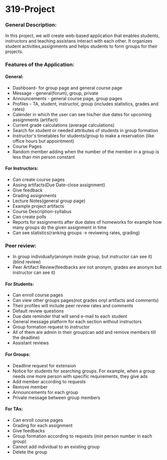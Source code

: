 # 319-Project
### General Description: ###
In this project, we will create web-based application that enables students, instructors and teaching assistans interact with each other. It organizes student activities,assignments and helps students to form groups for their projects.
### Features of the Application:
#### General:
* Dashboard- for group page and general course page
* Message - general(forum), group, private
* Announcements - general course page, group pages 
* Profiles - TA, student, instructor, group (includes statistics, grades and rates)
* Calender in which the user can see his/her due dates for upcoming assignments (artifact)
* Current grade calculations (average calculations)
* Search for student or needed attributes of students in group formation
* Instructor's timetables for students/group to make a reservation (like office hours but appointment)
* Course Pages
* Random member adding when the number of the member in a group is less than min person constant

#### For Instructors:
* Can create course pages
* Assing artifacts(Due Date-close assignment)
* Give feedback 
* Grading assignments
* Lecture Notes(general group page)
* Example project artifacts
* Course Description-syllabus
* Can create polls 
* Reports for assignments after due dates of homeworks for example how many groups do the given assignment in time
* Can see statistics(ranking groups -> reviweing rates, grading)

### Peer review:
* In group individually(anonym inside group, but instructor can see it)(blind review)
* Peer Artifact Review(feedbacks are not anonym, grades are anonym but instructor can see it)

#### For Students:
* Can enroll course pages
* Can view other groups pages(not grades onyl artifacts and comments)
* Their profiles will include peer review rates and comments
* Default review questions 
* Due date reminder that will send e-mail to each student
* General message platform for each section without instructors
* Group formation request to instructor 
* All of them are admin in their group(can add and remove members till the deadline)
* Assistant reviews

#### For Groups:
* Deadline request for extension
* Notice for students for searching groups. For example, when a group needs one more person with specific requirements, they give ads
* Add member according to requests
* Remove member 
* Announcements for each group
* Private message between group members

#### For TAs:
* Can enroll course pages
* Grading for each assignment
* Give feedbacks
* Group formation according to requests (min person number in each group)
* Cannot add individual to an existing group
* Delete the group

